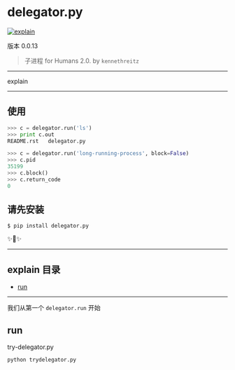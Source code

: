 # delegator.py


[![explain](http://llever.com/explain.svg)](https://github.com/chinanf-boy/Source-Explain)

版本 0.0.13

> 子进程 for Humans 2.0. by `kennethreitz`

---

explain

---

## 使用

``` py
>>> c = delegator.run('ls')
>>> print c.out
README.rst   delegator.py

>>> c = delegator.run('long-running-process', block=False)
>>> c.pid
35199
>>> c.block()
>>> c.return_code
0
```

## 请先安装

``` fish
$ pip install delegator.py
```

✨🍰✨

---

## explain 目录

- [run](#run)

---

我们从第一个 `delegator.run` 开始

## run 

try-delegator.py

``` bash
python trydelegator.py
```
